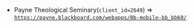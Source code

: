  - Payne Theological Seminary(`client_id=2649`) => [`https://payne.blackboard.com/webapps/Bb-mobile-bb_bb60/`](https://payne.blackboard.com/webapps/Bb-mobile-bb_bb60/)
